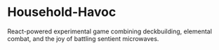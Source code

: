 # Household-Havoc
React-powered experimental game combining deckbuilding, elemental combat, and the joy of battling sentient microwaves.
